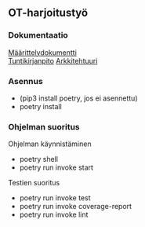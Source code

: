 ## OT-harjoitustyö  

### Dokumentaatio
[Määrittelydokumentti](/dokumentaatio/Määrittelydokumentti.md)  
[Tuntikirjanpito](/dokumentaatio/Tuntikirjanpito.md)
[Arkkitehtuuri](/dokumentaatio/arkkitehtuuri.md)


### Asennus
- (pip3 install poetry, jos ei asennettu)
- poetry install

### Ohjelman suoritus

Ohjelman käynnistäminen
- poetry shell
- poetry run invoke start

Testien suoritus
- poetry run invoke test
- poetry run invoke coverage-report
- poetry run invoke lint
